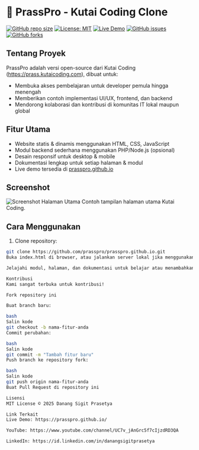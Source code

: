 # 🚀 PrassPro - Kutai Coding Clone

[![GitHub repo size](https://img.shields.io/github/repo-size/prasspro/prasspro.github.io?color=blue)](https://github.com/prasspro/prasspro.github.io)
[![License: MIT](https://img.shields.io/badge/License-MIT-yellow.svg)](LICENSE)
[![Live Demo](https://img.shields.io/badge/Live-Demo-blue)](https://prasspro.github.io/)
[![GitHub issues](https://img.shields.io/github/issues/prasspro/prasspro.github.io)](https://github.com/prasspro/prasspro.github.io/issues)
[![GitHub forks](https://img.shields.io/github/forks/prasspro/prasspro.github.io?color=green)](https://github.com/prasspro/prasspro.github.io/network/members)

## Tentang Proyek
PrassPro adalah versi open-source dari Kutai Coding (https://prass.kutaicoding.com), dibuat untuk:
- Membuka akses pembelajaran untuk developer pemula hingga menengah
- Memberikan contoh implementasi UI/UX, frontend, dan backend
- Mendorong kolaborasi dan kontribusi di komunitas IT lokal maupun global

## Fitur Utama
- Website statis & dinamis menggunakan HTML, CSS, JavaScript
- Modul backend sederhana menggunakan PHP/Node.js (opsional)
- Desain responsif untuk desktop & mobile
- Dokumentasi lengkap untuk setiap halaman & modul
- Live demo tersedia di [prasspro.github.io](https://prasspro.github.io/)

## Screenshot
![Screenshot Halaman Utama](./assets/screenshot-home.png)
Contoh tampilan halaman utama Kutai Coding.

## Cara Menggunakan
1. Clone repository:
```bash
git clone https://github.com/prasspro/prasspro.github.io.git
Buka index.html di browser, atau jalankan server lokal jika menggunakan backend

Jelajahi modul, halaman, dan dokumentasi untuk belajar atau menambahkan fitur baru

Kontribusi
Kami sangat terbuka untuk kontribusi!

Fork repository ini

Buat branch baru:

bash
Salin kode
git checkout -b nama-fitur-anda
Commit perubahan:

bash
Salin kode
git commit -m "Tambah fitur baru"
Push branch ke repository fork:

bash
Salin kode
git push origin nama-fitur-anda
Buat Pull Request di repository ini

Lisensi
MIT License © 2025 Danang Sigit Prasetya

Link Terkait
Live Demo: https://prasspro.github.io/

YouTube: https://www.youtube.com/channel/UC7v_jAnGrc5f7cIjzdRD3QA

LinkedIn: https://id.linkedin.com/in/danangsigitprasetya
